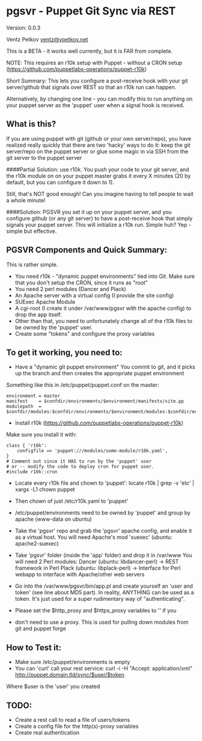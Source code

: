 pgsvr - Puppet Git Sync via REST
================================
Version: 0.0.3

Ventz Petkov
ventz@vpetkov.net

This is a BETA - it works well currently, but it is FAR from complete.

NOTE: This requires an r10k setup with Puppet - without a CRON setup
(https://github.com/puppetlabs-operations/puppet-r10k)

Short Summary: This lets you configure a post-receive hook with your
git server/github that signals over REST so that an r10k run can
happen.

Alternatively, by changing one line - you can modify this to run
anything on your puppet server as the 'puppet' user when a signal hook
is received.


What is this?
-------------
If you are using puppet with git (github or your own server/repo), you
have realized really quickly that there are two 'hacky' ways to do it:
keep the git server/repo on the puppet server or glue some magic in
via SSH from the git server to the puppet server

####Partial Solution:
use r10k. You push your code to your git server, and the
r10k module on on your puppet master grabs it every X minutes (20 by
default, but you can configure it down to 1).

Still, that's NOT good enough! Can you imagine having to tell people
to wait a whole minute!

####Solution: PGSVR
you set it up on your puppet server, and you configure github (or any
git server) to have a post-receive hook that simply signals your
puppet server. This will initialize a r10k run.  Simple huh? Yep -
simple but effective.


PGSVR Components and Quick Summary:
-----------------------------------
This is rather simple.

* You need r10k - "dynamic puppet environments" tied into Git. Make sure that you don't setup the CRON, since it runs as "root"
* You need 2 perl modules (Dancer and Plack)
* An Apache server with a virtual config (I provide the site config)
* SUExec Apache Module
* A cgi-root (I create it under /var/www/pgsvr with the apache config)
to drop the app itself.
* Other than that, you need to unfortunately
change all of the r10k files to be owned by the 'puppet' user.
* Create some "tokens" and configure the proxy variables


To get it working, you need to:
-------------------------------
* Have a "dynamic git puppet environment"
You commit to git, and it picks up the branch and then creates the
appropriate puppet environment

Something like this in /etc/puppet/puppet.conf on the master:

    environment = master
    manifest    = $confdir/environments/$environment/manifests/site.pp
    modulepath  = $confdir/modules:$confdir/environments/$environment/modules:$confdir/environments/$environment/dist:$confdir/environments/$environment/site

* Install r10k (https://github.com/puppetlabs-operations/puppet-r10k)

Make sure you install it with:

    class { 'r10k':
        configfile => 'puppet:///modules/some-module/r10k.yaml',
    }
    # Comment out since it HAS to run by the 'puppet' user
    # or -- modify the code to deploy cron for puppet user.
    #include r10k::cron

* Locate every r10k file and chown to 'puppet':
locate r10k | grep -v 'etc' | xargs -L1 chown puppet

* Then chown of just /etc/r10k.yaml to 'puppet'

* /etc/puppet/environments need to be owned by 'puppet' and group by apache (www-data on ubuntu)

* Take the 'pgsvr' repo and grab the 'pgsvr' apache config, and
enable it as a virtual host. You will need Apache's mod 'suexec' (ubuntu: apache2-suexec)

* Take 'pgsvr' folder (inside the 'app' folder) and drop it in /var/www
You will need 2 Perl modules:
Dancer (ubuntu: libdancer-perl) -> REST framework in Perl
Plack (ubuntu: libplack-perl) -> Interface for Perl webapp to interface with Apache/other web servers

* Go into the /var/www/pgsvr/bin/app.pl and create yourself an 'user
and token' (see line about MD5 part). In reality, ANYTHING can be used
as a token. It's just used for a super rudimentary way of
"authenticating".

* Please set the $http_proxy and $https_proxy variables to '' if you
* don't need to use a proxy. This is used for pulling down modules from git and puppet forge


How to Test it:
---------------

* Make sure /etc/puppet/environments is empty
* You can 'curl' call your rest service: curl -i -H "Accept:
application/xml" http://puppet.domain.tld/sync/$user/$token

Where $user is the 'user' you created


TODO:
-----

* Create a rest call to read a file of users/tokens
* Create a config file for the http(s)-proxy variables
* Create real authentication

